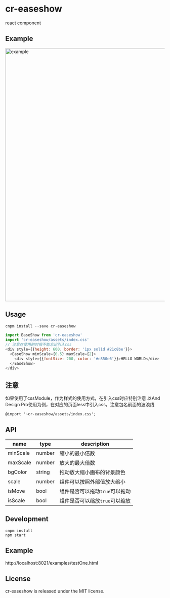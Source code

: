 # cr-easeshow

react component

## Example
<img src="./github/easeshow2.gif" width="800px" alt="example" />

## Usage

```jsx
cnpm install --save cr-easeshow
```

```js
import EaseShow from 'cr-easeshow'
import 'cr-easeshow/assets/index.css'
// 注意在使用的时候不能忘记引入css
<div style={{height: 600, border: '1px solid #21c8be'}}>
  <EaseShow minScale={0.5} maxScale={2}>
    <div style={{fontSize: 200, color: '#e850e6'}}>HELLO WORLD</div>
  </EaseShow>
</div>
```

## 注意
如果使用了cssModule，作为样式的使用方式，在引入css时应特别注意
以And Design Pro使用为例，在对应的页面less中引入css。注意包名前面的波浪线
```less
@import '~cr-easeshow/assets/index.css';
```
## API
name | type | description
-----|------|------------
minScale|number|缩小的最小倍数
maxScale|number|放大的最大倍数
bgColor|string|拖动放大缩小画布的背景颜色
scale|number|组件可以按照外部值放大缩小
isMove|bool|组件是否可以拖动`true`可以拖动
isScale|bool|组件是否可以缩放`true`可以缩放

## Development

```
cnpm install
npm start
```

## Example

http://localhost:8021/examples/testOne.html


## License

cr-easeshow is released under the MIT license.
